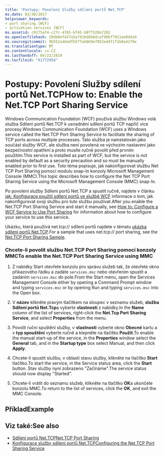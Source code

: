 ```yaml
---
title: 'Postupy: Povolení Služby sdílení portů Net.TCP'
ms.date: 03/30/2017
helpviewer_keywords:
- port sharing [WCF]
- activation services [WCF]
ms.assetid: c9175af4-c27c-4765-bf45-b8f7528a7282
ms.openlocfilehash: 20db0ef427a5e791bd6b8dcef90bf7911ae0d4a9
ms.sourcegitcommit: 9b552addadfb57fab0b9e7852ed4f1f1b8a42f8e
ms.translationtype: MT
ms.contentlocale: cs-CZ
ms.lasthandoff: 04/23/2019
ms.locfileid: "61772954"
---
```

# <a name="how-to-enable-the-nettcp-port-sharing-service"></a><span data-ttu-id="2d50a-102">Postupy: Povolení Služby sdílení portů Net.TCP</span><span class="sxs-lookup"><span data-stu-id="2d50a-102">How to: Enable the Net.TCP Port Sharing Service</span></span>
<span data-ttu-id="2d50a-103">Windows Communication Foundation (WCF) používá službu Windows volá služba Sdílení portů Net.TCP k usnadnění sdílení portů TCP napříč více procesy.</span><span class="sxs-lookup"><span data-stu-id="2d50a-103">Windows Communication Foundation (WCF) uses a Windows service called the Net.TCP Port Sharing Service to facilitate the sharing of TCP ports across multiple processes.</span></span> <span data-ttu-id="2d50a-104">Tato služba je nainstalován jako součást služby WCF, ale služba není povolená ve výchozím nastavení jako bezpečnostní opatření a proto musíte ručně povolit před prvním použitím.</span><span class="sxs-lookup"><span data-stu-id="2d50a-104">This service is installed as part of WCF, but the service is not enabled by default as a security precaution and so must be manually enabled prior to first use.</span></span> <span data-ttu-id="2d50a-105">Toto téma popisuje, jak nakonfigurovat službu Net TCP Port Sharing pomocí modulu snap-In konzoly Microsoft Management Console (MMC).</span><span class="sxs-lookup"><span data-stu-id="2d50a-105">This topic describes how to configure the Net TCP Port Sharing Service using the Microsoft Management Console (MMC) snap-In.</span></span>  
  
 <span data-ttu-id="2d50a-106">Po povolení služby Sdílení portů Net.TCP a spustit ručně, najdete v článku [jak: Konfigurace použití sdílení portů ve službě WCF](../../../../docs/framework/wcf/feature-details/how-to-configure-a-wcf-service-to-use-port-sharing.md) informace o tom, jak nakonfigurovat svoji službu pro tuto službu používat.</span><span class="sxs-lookup"><span data-stu-id="2d50a-106">After you enable the Net.TCP Port Sharing Service and start it manually, see [How to: Configure a WCF Service to Use Port Sharing](../../../../docs/framework/wcf/feature-details/how-to-configure-a-wcf-service-to-use-port-sharing.md) for information about how to configure your service to use this service.</span></span>  
  
 <span data-ttu-id="2d50a-107">Ukázku, která používá net.tcp:// sdílení portů najdete v tématu [ukázka sdílení portů Net.TCP](../../../../docs/framework/wcf/samples/net-tcp-port-sharing-sample.md).</span><span class="sxs-lookup"><span data-stu-id="2d50a-107">For a sample that uses net.tcp:// port sharing, see the [Net.TCP Port Sharing Sample](../../../../docs/framework/wcf/samples/net-tcp-port-sharing-sample.md).</span></span>  
  
### <a name="to-enable-the-nettcp-port-sharing-service-using-mmc"></a><span data-ttu-id="2d50a-108">Chcete-li povolit službu Net.TCP Port Sharing pomocí konzoly MMC</span><span class="sxs-lookup"><span data-stu-id="2d50a-108">To enable the Net.TCP Port Sharing Service using MMC</span></span>  
  
1. <span data-ttu-id="2d50a-109">Z nabídky Start otevřete konzolu pro správu služeb tak, že otevřete okno příkazového řádku a zadáte `services.msc` nebo otevřením spustit a zadáním `services.msc` do pole.</span><span class="sxs-lookup"><span data-stu-id="2d50a-109">From the Start menu, open the Services Management Console either by opening a Command Prompt window and typing `services.msc` or by opening Run and typing `services.msc` into the Open box.</span></span>  
  
2. <span data-ttu-id="2d50a-110">V **název** klikněte pravým tlačítkem na sloupec v seznamu služeb, **služba Sdílení portů Net.Tcp**a vyberte **vlastnosti** z nabídky.</span><span class="sxs-lookup"><span data-stu-id="2d50a-110">In the **Name** column of the list of services, right-click the **Net.Tcp Port Sharing Service**, and select **Properties** from the menu.</span></span>  
  
3. <span data-ttu-id="2d50a-111">Povolit ruční spuštění služby, v **vlastnosti** vyberte okno **Obecné** kartu a v **typ spouštění** vyberte ručně a klepněte na tlačítko **Použít**.</span><span class="sxs-lookup"><span data-stu-id="2d50a-111">To enable the manual start-up of the service, in the **Properties** window select the **General** tab, and in the **Startup type** box select Manual, and then click **Apply**.</span></span>  
  
4. <span data-ttu-id="2d50a-112">Chcete-li spustit službu, v oblasti stavu služby, klikněte na tlačítko **Start** tlačítko.</span><span class="sxs-lookup"><span data-stu-id="2d50a-112">To start the service,  in the Service status area, click the **Start** button.</span></span> <span data-ttu-id="2d50a-113">Stav služby nyní zobrazeno "Začínáme".</span><span class="sxs-lookup"><span data-stu-id="2d50a-113">The service status should now display "Started".</span></span>  
  
5. <span data-ttu-id="2d50a-114">Chcete-li vrátit do seznamu služeb, klikněte na tlačítko **OK**a ukončete konzolu MMC.</span><span class="sxs-lookup"><span data-stu-id="2d50a-114">To return to the list of services, click the **OK**, and exit the MMC Console.</span></span>  
  
## <a name="example"></a><span data-ttu-id="2d50a-115">Příklad</span><span class="sxs-lookup"><span data-stu-id="2d50a-115">Example</span></span>  
  
## <a name="see-also"></a><span data-ttu-id="2d50a-116">Viz také:</span><span class="sxs-lookup"><span data-stu-id="2d50a-116">See also</span></span>

- [<span data-ttu-id="2d50a-117">Sdílení portů Net.TCP</span><span class="sxs-lookup"><span data-stu-id="2d50a-117">Net.TCP Port Sharing</span></span>](../../../../docs/framework/wcf/feature-details/net-tcp-port-sharing.md)
- [<span data-ttu-id="2d50a-118">Konfigurace služby sdílení portů Net.TCP</span><span class="sxs-lookup"><span data-stu-id="2d50a-118">Configuring the Net.TCP Port Sharing Service</span></span>](../../../../docs/framework/wcf/feature-details/configuring-the-net-tcp-port-sharing-service.md)
